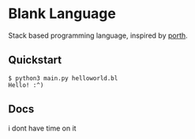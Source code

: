 # Blank Language
Stack based programming language, inspired by [porth](https://gitlab.com/tsoding/porth/).

## Quickstart

```console
$ python3 main.py helloworld.bl
Hello! :^)
```

## Docs
i dont have time on it

